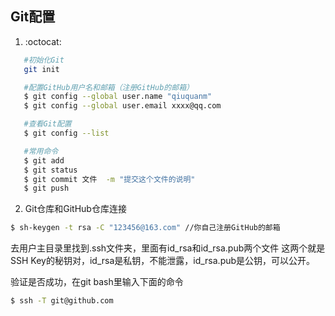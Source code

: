## Git配置

1.   :octocat:

```sh
   #初始化Git
   git init

   #配置GitHub用户名和邮箱（注册GitHub的邮箱）
   $ git config --global user.name "qiuquanm"
   $ git config --global user.email xxxx@qq.com

   #查看Git配置
   $ git config --list

   #常用命令
   $ git add
   $ git status
   $ git commit 文件  -m "提交这个文件的说明"
   $ git push


 ```

2. Git仓库和GitHub仓库连接
```sh
$ sh-keygen -t rsa -C "123456@163.com" //你自己注册GitHub的邮箱
```
去用户主目录里找到.ssh文件夹，里面有id_rsa和id_rsa.pub两个文件
这两个就是SSH Key的秘钥对，id_rsa是私钥，不能泄露，id_rsa.pub是公钥，可以公开。

验证是否成功，在git bash里输入下面的命令
```sh
$ ssh -T git@github.com
```
